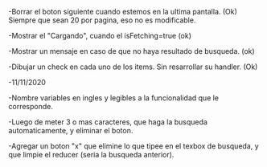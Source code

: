 -Borrar el boton siguiente cuando estemos en la ultima pantalla. (Ok)
Siempre que sean 20 por pagina, eso no es modificable.

-Mostrar el "Cargando", cuando el isFetching=true (ok)

-Mostrar un mensaje en caso de que no haya resultado de busqueda. (ok)

-Dibujar un check en cada uno de los items. Sin resarrollar su handler. (Ok)

-11/11/2020

-Nombre variables en ingles y legibles a la funcionalidad que le corresponde.

-Luego de meter 3 o mas caracteres, que haga la busqueda automaticamente, y eliminar el boton.

-Agregar un boton "x" que elimine lo que tipee en el texbox de busqueda, y que limpie el reducer (seria la busqueda anterior).